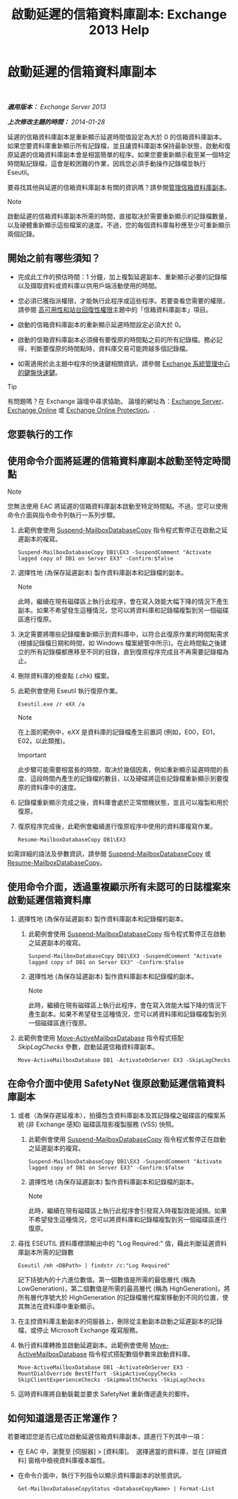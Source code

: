 ﻿---
title: '啟動延遲的信箱資料庫副本: Exchange 2013 Help'
TOCTitle: 啟動延遲的信箱資料庫副本
ms:assetid: 493d9c40-644d-49d6-9291-949acbcfdcb6
ms:mtpsurl: https://technet.microsoft.com/zh-tw/library/Dd979786(v=EXCHG.150)
ms:contentKeyID: 50473064
ms.date: 05/21/2018
mtps_version: v=EXCHG.150
ms.translationtype: MT
---

# 啟動延遲的信箱資料庫副本

 

_**適用版本：** Exchange Server 2013_

_**上次修改主題的時間：** 2014-01-28_

延遲的信箱資料庫副本是重新顯示延遲時間值設定為大於 0 的信箱資料庫副本。如果您要資料庫重新顯示所有記錄檔，並且讓資料庫副本保持最新狀態，啟動和復原延遲的信箱資料庫副本會是相當簡單的程序。如果您要重新顯示截至某一個特定時間點記錄檔，這會是較困難的作業，因爲您必須手動操作記錄檔並執行 Eseutil。

要尋找其他與延遲的信箱資料庫副本有關的資訊嗎？請參閱[管理信箱資料庫副本](managing-mailbox-database-copies-exchange-2013-help.md)。


> [!NOTE]  
> 啟動延遲的信箱資料庫副本所需的時間，直接取决於需要重新顯示的記錄檔數量，以及硬體重新顯示這些檔案的速度。不過，您的每個資料庫每秒應至少可重新顯示兩個記錄。




## 開始之前有哪些須知？

  - 完成此工作的預估時間：1 分鐘，加上複製延遲副本、重新顯示必要的記錄檔以及擷取資料或資料庫以供用戶端活動使用的時間。

  - 您必須已獲指派權限，才能執行此程序或這些程序。若要查看您需要的權限，請參閱 [高可用性和站台回復性權限](high-availability-and-site-resilience-permissions-exchange-2013-help.md)主題中的「信箱資料庫副本」項目。

  - 啟動的信箱資料庫副本的重新顯示延遲時間設定必須大於 0。

  - 啟動的信箱資料庫副本必須擁有要復原的時間點之前的所有記錄檔。務必記得，判斷要復原的時間點時，資料庫交易可能跨越多個記錄檔。

  - 如需適用於此主題中程序的快速鍵相關資訊，請參閱 [Exchange 系統管理中心的鍵盤快速鍵](keyboard-shortcuts-in-the-exchange-admin-center-exchange-online-protection-help.md)。


> [!TIP]  
> 有問題嗎？在 Exchange 論壇中尋求協助。 論壇的網址為：<a href="https://go.microsoft.com/fwlink/p/?linkid=60612">Exchange Server</a>、 <a href="https://go.microsoft.com/fwlink/p/?linkid=267542">Exchange Online</a> 或 <a href="https://go.microsoft.com/fwlink/p/?linkid=285351">Exchange Online Protection</a>。.




## 您要執行的工作

## 使用命令介面將延遲的信箱資料庫副本啟動至特定時間點


> [!NOTE]  
> 您無法使用 EAC 將延遲的信箱資料庫副本啟動至特定時間點。不過，您可以使用命令介面與指令命令列執行一系列步驟。




1.  此範例會使用 [Suspend-MailboxDatabaseCopy](https://technet.microsoft.com/zh-tw/library/dd351074\(v=exchg.150\)) 指令程式暫停正在啟動之延遲副本的複寫。
    
        Suspend-MailboxDatabaseCopy DB1\EX3 -SuspendComment "Activate lagged copy of DB1 on Server EX3" -Confirm:$false

2.  選擇性地 (為保存延遲副本) 製作資料庫副本和記錄檔的副本。
    
    > [!NOTE]  
    > 此時，繼續在現有磁碟區上執行此程序，會在寫入效能大幅下降的情況下產生副本。如果不希望發生這種情況，您可以將資料庫和記錄檔複製到另一個磁碟區進行復原。


3.  決定需要將哪些記錄檔重新顯示到資料庫中，以符合此復原作業的時間點需求 (根據記錄檔日期和時間，如 Windows 檔案總管中所示)。在此時間點之後建立的所有記錄檔都應移至不同的目錄，直到復原程序完成且不再需要記錄檔為止。

4.  刪除資料庫的檢查點 (.chk) 檔案。

5.  此範例會使用 Eseutil 執行復原作業。
    
        Eseutil.exe /r eXX /a
    
    > [!NOTE]  
    > 在上面的範例中，e<em>XX</em> 是資料庫的記錄檔產生前置詞 (例如，E00，E01，E02，以此類推)。
    
    > [!IMPORTANT]  
    > 此步驟可能需要相當長的時間，取决於幾個因素，例如重新顯示延遲時間的長度、這段時間內產生的記錄檔的數目，以及硬碟將這些記錄檔重新顯示到要復原的資料庫中的速度。


6.  記錄檔重新顯示完成之後，資料庫會處於正常關機狀態，並且可以複製和用於復原。

7.  復原程序完成後，此範例會繼續進行復原程序中使用的資料庫複寫作業。
    
        Resume-MailboxDatabaseCopy DB1\EX3

如需詳細的語法及參數資訊，請參閱 [Suspend-MailboxDatabaseCopy](https://technet.microsoft.com/zh-tw/library/dd351074\(v=exchg.150\)) 或 [Resume-MailboxDatabaseCopy](https://technet.microsoft.com/zh-tw/library/dd335220\(v=exchg.150\))。

## 使用命令介面，透過重複顯示所有未認可的日誌檔案來啟動延遲信箱資料庫

1.  選擇性地 (為保存延遲副本) 製作資料庫副本和記錄檔的副本。
    
    1.  此範例會使用 [Suspend-MailboxDatabaseCopy](https://technet.microsoft.com/zh-tw/library/dd351074\(v=exchg.150\)) 指令程式暫停正在啟動之延遲副本的複寫。
        
            Suspend-MailboxDatabaseCopy DB1\EX3 -SuspendComment "Activate lagged copy of DB1 on Server EX3" -Confirm:$false
    
    2.  選擇性地 (為保存延遲副本) 製作資料庫副本和記錄檔的副本。
        
        > [!NOTE]  
        > 此時，繼續在現有磁碟區上執行此程序，會在寫入效能大幅下降的情況下產生副本。如果不希望發生這種情況，您可以將資料庫和記錄檔複製到另一個磁碟區進行復原。


2.  此範例會使用 [Move-ActiveMailboxDatabase](https://technet.microsoft.com/zh-tw/library/dd298068\(v=exchg.150\)) 指令程式搭配 *SkipLagChecks* 參數，啟動延遲信箱資料庫副本。
    
        Move-ActiveMailboxDatabase DB1 -ActivateOnServer EX3 -SkipLagChecks

## 在命令介面中使用 SafetyNet 復原啟動延遲信箱資料庫副本

1.  或者（為保存遲延複本），拍攝包含資料庫副本及其記錄檔之磁碟區的檔案系統 (非 Exchange 感知) 磁碟區陰影複製服務 (VSS) 快照。
    
    1.  此範例會使用 [Suspend-MailboxDatabaseCopy](https://technet.microsoft.com/zh-tw/library/dd351074\(v=exchg.150\)) 指令程式暫停正在啟動之延遲副本的複寫。
        
            Suspend-MailboxDatabaseCopy DB1\EX3 -SuspendComment "Activate lagged copy of DB1 on Server EX3" -Confirm:$false
    
    2.  選擇性地 (為保存延遲副本) 製作資料庫副本和記錄檔的副本。
        
        > [!NOTE]  
        > 此時，繼續在現有磁碟區上執行此程序會引發寫入時複製效能減損。如果不希望發生這種情況，您可以將資料庫和記錄檔複製到另一個磁碟區進行復原。


2.  尋找 ESEUTIL 資料庫標頭輸出中的 "Log Required:" 值，藉此判斷延遲資料庫副本所需的記錄數
    
        Eseutil /mh <DBPath> | findstr /c:"Log Required"
    
    記下括號內的十六進位數值。第一個數值是所需的最低層代 (稱為 LowGeneration)，第二個數值是所需的最高層代 (稱為 HighGeneration)。將所有層代序號大於 HighGeneration 的記錄檔層代檔案移動到不同的位置，使其無法在資料庫中重新顯示。

3.  在主控資料庫主動副本的伺服器上，刪除從主動副本啟動之延遲副本的記錄檔，或停止 Microsoft Exchange 複寫服務。

4.  執行資料庫轉換並啟動延遲副本。此範例會使用 [Move-ActiveMailboxDatabase](https://technet.microsoft.com/zh-tw/library/dd298068\(v=exchg.150\)) 指令程式搭配數個參數來啟動資料庫。
    
        Move-ActiveMailboxDatabase DB1 -ActivateOnServer EX3 -MountDialOverride BestEffort -SkipActiveCopyChecks -SkipClientExperienceChecks -SkipHealthChecks -SkipLagChecks

5.  這時資料庫將自動裝載並要求 SafetyNet 重新傳遞遺失的郵件。

## 如何知道這是否正常運作？

若要確認您是否已成功啟動延遲信箱資料庫副本，請進行下列其中一項：

  - 在 EAC 中，瀏覽至 \[伺服器\] \> \[資料庫\]。  選擇適當的資料庫，並在 \[詳細資料\] 窗格中檢視資料庫複本屬性。

  - 在命令介面中，執行下列指令以顯示資料庫副本的狀態資訊。
    
        Get-MailboxDatabaseCopyStatus <DatabaseCopyName> | Format-List

